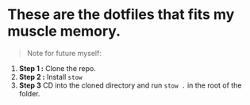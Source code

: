 # These are the dotfiles that fits my muscle memory.

> Note for future myself:

1. **Step 1 :**
   Clone the repo.
2. **Step 2 :**
   Install `stow`
3. **Step 3**
   CD into the cloned directory and run `stow .` in the root of the folder.
